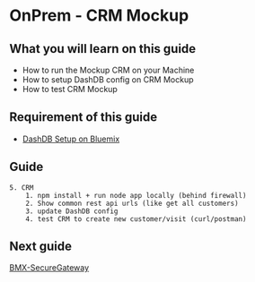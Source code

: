 #  OnPrem - CRM Mockup



## What you will learn on this guide

 - How to run the Mockup CRM on your Machine
 - How to setup DashDB config on CRM Mockup
 - How to test CRM Mockup

## Requirement of this guide

- [DashDB Setup on Bluemix](/Lab/Contents/MFP-DashDB-Adapter/Readme.md)


## Guide

```
5. CRM
    1. npm install + run node app locally (behind firewall)
    2. Show common rest api urls (like get all customers)
    3. update DashDB config
    4. test CRM to create new customer/visit (curl/postman)
```


## Next guide

[BMX-SecureGateway](/Lab/Contents/BMX-SecureGateway/Readme.md) 
